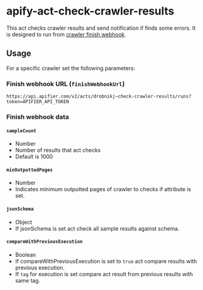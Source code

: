 # apify-act-check-crawler-results
This act checks crawler results and send notification if finds some errors.
It is designed to run from [crawler finish webhook](https://www.apifier.com/docs#finishWebhookUrl).

## Usage

For a specific crawler set the following parameters:

### Finish webhook URL (`finishWebhookUrl`)
```
https://api.apifier.com/v2/acts/drobnikj~check-crawler-results/runs?token=APIFIER_API_TOKEN
```

### Finish webhook data

#### `sampleCount`
- Number
- Number of results that act checks
- Default is 1000


#### `minOutputtedPages`
- Number
- Indicates minimum outputted pages of crawler to checks if attribute is set.


#### `jsonSchema`
- Object
- If jsonSchema is set act check all sample results against schema.


#### `compareWithPreviousExecution`
- Boolean
- If compareWithPreviousExecution is set to `true` act compare results with previous execution.
- If `tag` for execution is set compare act result from previous results with same tag.


